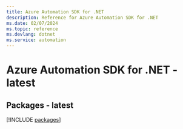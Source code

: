 ```yaml
---
title: Azure Automation SDK for .NET
description: Reference for Azure Automation SDK for .NET
ms.date: 02/07/2024
ms.topic: reference
ms.devlang: dotnet
ms.service: automation
---
```

# Azure Automation SDK for .NET - latest
## Packages - latest
[!INCLUDE [packages](automation-index.md)]